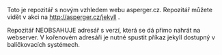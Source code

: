 Toto je repozitář s novým vzhledem webu asperger.cz. Repozitář můžete vidět v akci na http://asperger.cz/jekyll . 

Repozitář NEOBSAHUJE adresář s verzí, která se dá přímo nahrát na webserver. V kořenovém adresáři je nutné spustit příkaz jekyll dostupný v balíčkovacích systémech. 
